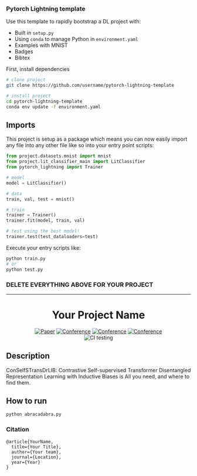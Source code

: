 ### Pytorch Lightning template
Use this template to rapidly bootstrap a DL project with:

- Built in `setup.py`
- Using `conda` to manage Python in `environment.yaml` 
- Examples with MNIST
- Badges
- Bibtex

First, install dependencies   
```bash
# clone project   
git clone https://github.com/username/pytorch-lightning-template

# install project   
cd pytorch-lightning-template
conda env update -f environment.yaml
```

## Imports
This project is setup as a package which means you can now easily import any file into any other file like so into your entry point scripts:
```python
from project.datasets.mnist import mnist
from project.lit_classifier_main import LitClassifier
from pytorch_lightning import Trainer

# model
model = LitClassifier()

# data
train, val, test = mnist()

# train
trainer = Trainer()
trainer.fit(model, train, val)

# test using the best model!
trainer.test(test_dataloaders=test)
```

Execute your entry scripts like:
```bash
python train.py    
# or
python test.py
```

### DELETE EVERYTHING ABOVE FOR YOUR PROJECT  
 
---

<div align="center">
 
# Your Project Name     

[![Paper](http://img.shields.io/badge/paper-arxiv.1001.2234-B31B1B.svg)](https://www.nature.com/articles/nature14539)
[![Conference](http://img.shields.io/badge/NeurIPS-2019-4b44ce.svg)](https://papers.nips.cc/book/advances-in-neural-information-processing-systems-31-2018)
[![Conference](http://img.shields.io/badge/ICLR-2019-4b44ce.svg)](https://papers.nips.cc/book/advances-in-neural-information-processing-systems-31-2018)
[![Conference](http://img.shields.io/badge/AnyConference-year-4b44ce.svg)](https://papers.nips.cc/book/advances-in-neural-information-processing-systems-31-2018)  
![CI testing](https://github.com/PyTorchLightning/deep-learning-project-template/workflows/CI%20testing/badge.svg?branch=master&event=push)

</div>
 
## Description   
ConSelfSTransDrLIB: Contrastive Self-supervised Transformer Disentangled Representation Learning with Inductive Biases is All you need, and where to find them.

## How to run 
```bash
python abracadabra.py
```


### Citation   
```
@article{YourName,
  title={Your Title},
  author={Your team},
  journal={Location},
  year={Year}
}
```

